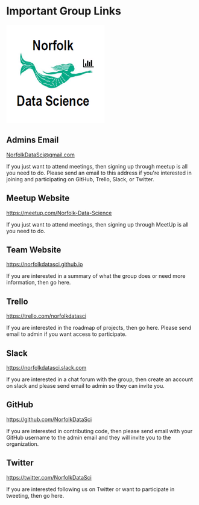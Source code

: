 # Important Group Links

![Group Logo](./norfolk-ds-logo2.png?raw=true)

## Admins Email
NorfolkDataSci@gmail.com

If you just want to attend meetings, then signing up through meetup is all you need to do. Please send an email to this address if you're interested in joining and participating on GitHub, Trello, Slack, or Twitter. 

## Meetup Website
https://meetup.com/Norfolk-Data-Science

If you just want to attend meetings, then signing up through MeetUp is all you need to do.

## Team Website
https://norfolkdatasci.github.io

If you are interested in a summary of what the group does or need more information, then go here.

## Trello
https://trello.com/norfolkdatasci

If you are interested in the roadmap of projects, then go here. Please send email to admin if you want access to participate.

## Slack
https://norfolkdatasci.slack.com

If you are interested in a chat forum with the group, then create an account on slack and please send email to admin so they can invite you.

## GitHub
https://github.com/NorfolkDataSci

If you are interested in contributing code, then please send email with your GitHub username to the admin email and they will invite you to the organization.

## Twitter
https://twitter.com/NorfolkDataSci

If you are interested following us on Twitter or want to participate in tweeting, then go here.


